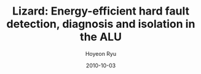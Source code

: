 ---
layout: publication_info  # FIXED! DO NOT CHANGE!
author: "Hoyeon Ryu"   # your name (do not specify the publication authors, please specify publication authors at "pub_authors")
title:  "Lizard: Energy-efficient hard fault detection, diagnosis and isolation in the ALU"  # publication title
date:   2010-10-03  # publication date (not the blog posting date...)

description: |  # provide a brief explanation of your work!
    TBD

params:
    pub_authors:  # publication authors
        - "/members/seokin_hong"
        - "Soontae Kim"

    pub_venue: "2010 IEEE International Conference on Computer Design"  # full venue name (conference and journal name)

    pub_url: https://ieeexplore.ieee.org/abstract/document/5647708  # URL to get access to the publication (comment this line if you don't have publicaiton URL)
    pub_thumbnail: ""  # image of the thumbnail (comment this line if you don't have any thumbnail to reveal)

    pub_abstract: |  # abstract of your publication
       Digital circuits are expected to increasingly suffer from more hard faults due to technology scaling. Especially, a single hard fault in the ALU might lead to a total failure in the embedded systems. In addition, energy efficiency is critical in these systems. To address these increasingly important problems in the ALU, we propose a novel energy-efficient fault-tolerant ALU design called Lizard. Lizard utilizes two 16-bit ALUs to perform 32-bit computations with fault detection and diagnosis. By exploiting predictable operations, fault detection is performed in a single cycle. The 16-bit ALUs can be partitioned into two 8-bit ALUs. When a fault occurs in one of the four 8-bit ALUs, Lizard diagnoses and isolates a faulty 8-bit ALU for itself. After the faulty 8-bit ALU is isolated, Lizard continues its operation using the remaining three 8-bit ALUs, which can detect and isolate another fault. In this way, Lizard can survive faults on at most two sub-ALUs increasing its lifetime and fault tolerance. We conducted comparative evaluations with an unprotected ALU, triple modular redundancy ALU, and quadruple time redundancy ALU in terms of area, energy consumption, performance, and reliability. It is demonstrated that Lizard outperforms other ALU designs in most cases, especially in energy efficiency.

    pub_keywords:  # keywords of your publication
        - Circuit faults
        - Fault detection
        - Adders
        - Fault tolerant systems
        - Tunneling magnetoresistance
        - Redundancy

    # Publication Classes: choose one of the class specified below (see more details at "config.yaml")
    #   - ACC : Accelerator
    #   - MS  : Memory System
    #   - CA  : Computer Architecture
    #   - OS  : Operating Systems
    #   - NDP : Near Data Processing / Processing In Memory
    pub_class: "CA"  # choose any class of the publication
---
